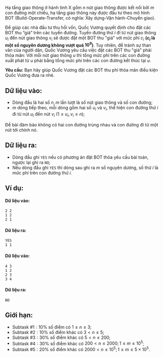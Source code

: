 Hạ tầng giao thông ở hành tinh X gồm $n$ nút giao thông được kết nối bởi $m$ con đường một chiều, hạ tầng giao thông này được đầu tư theo mô hình BOT (Build-Operate-Transfer, có nghĩa: Xây dựng-Vận hành-Chuyển giao).

Để giúp các nhà đầu tư thu hồi vốn, Quốc Vương quyết định cho đặt các BOT thu “giá” trên các tuyến đường. Tuyến đường thứ $i$ đi từ nút giao thông $u_i$ đến nút giao thông $v_i$ sẽ được đặt một BOT thu "giá" với mức phí $c_i$ **($c_i$ là một số nguyên dương không vượt quá $10^9$)**.
Tuy nhiên, để tránh sự than vãn của người dân, Quốc Vương yêu cầu việc đặt các BOT thu "giá" phải thỏa mãn: Với mỗi nút giao thông $u$ thì tổng mức phí trên các con đường xuất phát từ $u$ phải bằng tổng mức phí trên các con đường kết thúc tại $u$.

**Yêu cầu:** Bạn hãy giúp Quốc Vương đặt các BOT thu phí thỏa mãn điều kiện Quốc Vương đưa ra nhé.

## Dữ liệu vào:
- Dòng đầu là hai số $n,m$ lần lượt là số nút giao thông và số con đường;
- $m$ dòng tiếp theo, mỗi dòng gồm hai số $u_i$ và $v_i$, thể hiện con đường thứ $i$ đi từ nút $u_i$ đến nút $v_i\ (1≤u_i,v_i≤n)$;

Đề bài đảm bảo không có hai con đường trùng nhau và con đường đi từ một nút tới chính nó. 

## Dữ liệu ra:
- Dòng đầu ghi `YES` nếu có phương án đặt BOT thỏa yêu cầu bài toán, ngược lại ghi ra `NO`;
- Nếu dòng đầu ghi `YES` thì dòng sau ghi ra $m$ số nguyên dương, số thứ $i$ là mức phí trên con đường thứ $i$.

## Ví dụ:
#### Dữ liệu vào:
```
2 2
1 2
2 1
```

#### Dữ liệu ra:
```
YES
1 1
```

#### Dữ liệu vào:
```
4 3 
1 2 
2 3 
3 4
```

#### Dữ liệu ra:
```
NO
```

## Giới hạn:
- Subtask $\#1: 10\%$ số điểm có $1≤n ≤3$;
- Subtask $\#2: 10\%$ số điểm khác có $3< n≤5$;
- Subtask $\#3: 30\%$ số điểm khác có $5< n ≤200$;
- Subtask $\#4: 30\%$ số điểm khác có $200< n≤2000;1≤m≤10^5$;
- Subtask $\#5: 20\%$ số điểm khác có $2000< n≤10^5;1≤m≤ 5×10^5$.